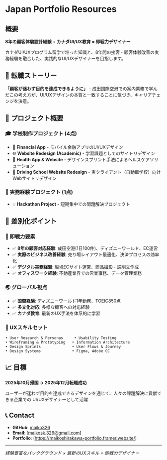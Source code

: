 # Japan Portfolio Resources 

## 概要
**8年の顧客体験設計経験 + カナダUI/UX教育 = 即戦力デザイナー**

カナダUI/UXプログラム留学で培った知識と、8年間の接客・顧客体験改善の実務経験を融合した、実践的なUI/UXデザイナーを目指します。

## 🎯 転職ストーリー
**「顧客が迷わず目的を達成できるように」** - 成田国際空港での案内業務で学んだこの考え方が、UI/UXデザインの本質と一致することに気づき、キャリアチェンジを決意。

## 📂 プロジェクト概要

### 🎓 学校制作プロジェクト (4点)
- 📱 **Financial App** - モバイル金融アプリのUI/UXデザイン
- 🌐 **Website Redesign (Academic)** - 学習課題としてのサイトリデザイン  
- 🏥 **Health App & Website** - デザインスプリント手法によるヘルスケアソリューション
- 🎯 **Driving School Website Redesign** - 実クライアント（自動車学校）向けWebサイトリデザイン

### 💼 実務経験プロジェクト (1点)
- 💡 **Hackathon Project** - 短期集中での問題解決プロジェクト

## 🌟 差別化ポイント

### 💪 即戦力要素
- ✅ **8年の顧客対応経験**: 成田空港(1日100件)、ディズニーワールド、EC運営
- ✅ **実際のビジネス改善経験**: 売り場レイアウト最適化、決済プロセスの効率化
- ✅ **デジタル実務経験**: 越境ECサイト運営、商品撮影・説明文作成
- ✅ **オフィスワーク経験**: 不動産業界での営業事務、データ管理業務

### 🌏 グローバル視点
- ✅ **国際経験**: ディズニーワールド1年勤務、TOEIC850点
- ✅ **多文化対応**: 多様な顧客への対応経験
- ✅ **カナダ教育**: 最新のUX手法を体系的に学習

### 🎨 UXスキルセット
```
• User Research & Personas     • Usability Testing
• Wireframing & Prototyping   • Information Architecture  
• Design Sprints              • User Flows & Journey
• Design Systems              • Figma, Adobe CC
```

## 📈 目標
**2025年10月帰国 → 2025年12月転職成功**

ユーザーが迷わず目的を達成できるデザインを通じて、人々の課題解決に貢献できる企業での UI/UXデザイナーとして活躍

## 📞 Contact
- **GitHub**: [maiko326](https://github.com/maiko326)
- **Email**: [maikosk.326@gmail.com]
- **Portfolio**: (https://maikoshirakawa-portfolio.framer.website/)

---
*経験豊富なバックグラウンド × 最新のUXスキル = 即戦力デザイナー*
